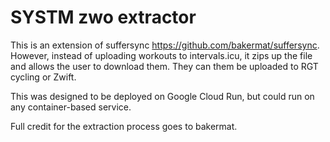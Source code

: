 # SYSTM zwo extractor
This is an extension of suffersync https://github.com/bakermat/suffersync. However, instead of uploading workouts to intervals.icu, 
it zips up the file and allows the user to download them. They can them be uploaded to RGT cycling or Zwift.

This was designed to be deployed on Google Cloud Run, but could run on any container-based service.

Full credit for the extraction process goes to bakermat.

